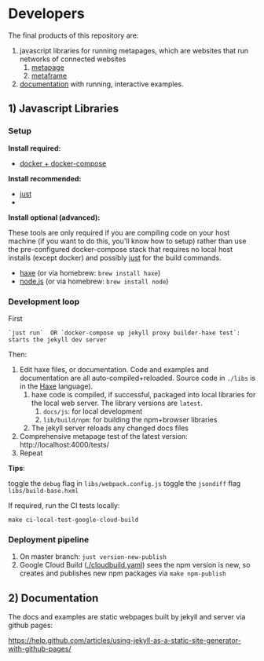 # Developers

The final products of this repository are:

1. javascript libraries for running metapages, which are websites that run networks of connected websites
    1. [metapage](https://www.npmjs.com/package/metapage)
    2. [metaframe](https://www.npmjs.com/package/metaframe)
2. [documentation](https://metapages.org/documentation/) with running, interactive examples.

## 1) Javascript Libraries

### Setup

**Install required:** 

- [docker + docker-compose](https://docs.docker.com/compose/install/)

**Install recommended:** 

- [just](https://github.com/casey/just)
- 
**Install optional (advanced):** 

These tools are only required if you are compiling code on your host machine (if you want to do this, you'll know how to setup) rather than use the pre-configured docker-compose stack that requires no local host installs (except docker) and possibly [just](https://github.com/casey/just) for the build commands.

- [haxe](https://haxe.org/download/) (or via homebrew: `brew install haxe`)
- [node.js](https://nodejs.org/en/download/) (or via homebrew: `brew install node`)

### Development loop

First
  
    `just run`  OR `docker-compose up jekyll proxy builder-haxe test`: starts the jekyll dev server

Then:

1. Edit haxe files, or documentation. Code and examples and documentation are all auto-compiled+reloaded. Source code in `./libs` is in the [Haxe](https://haxe.org/manual/target-javascript-getting-started.html) language).
   1. haxe code is compiled, if successful, packaged into local libraries for the local web server. The library versions are `latest`.
      1. `docs/js`: for local development
      2. `lib/build/npm`: for building the npm+browser libraries
   2. The jekyll server reloads any changed docs files
2. Comprehensive metapage test of the latest version: http://localhost:4000/tests/
3. Repeat

**Tips**:

toggle the `debug` flag in `libs/webpack.config.js`
toggle the `jsondiff` flag `libs/build-base.hxml`


If required, run the CI tests locally:

    make ci-local-test-google-cloud-build

### Deployment pipeline

1. On master branch: ```just version-new-publish```
2. Google Cloud Build ([./cloudbuild.yaml](./cloudbuild.yaml)) sees the npm version is new, so creates and publishes new npm packages via `make npm-publish`

## 2) Documentation

The docs and examples are static webpages built by jekyll and server via github pages:

https://help.github.com/articles/using-jekyll-as-a-static-site-generator-with-github-pages/

